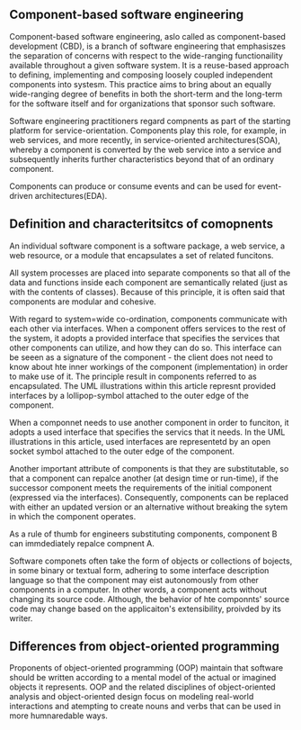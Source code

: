 ## Component-based software engineering

Component-based software engineering, aslo called as component-based development (CBD), is a branch of software engineering that emphasiszes the separation of concerns with respect to the wide-ranging functionaility available throughout a given software system. It is a reuse-based approach to defining, implementing and composing loosely coupled independent components into systesm. This practice aims to bring about an equally wide-ranging degree of benefits in both the short-term and the long-term for the software itself and for organizations that sponsor such software.

Software engineering practitioners regard compnents as part of the starting platform for service-orientation. Components play this role, for example, in web services, and more recently, in service-oriented architectures(SOA), whereby a component is converted by the web service into a service and subsequently inherits further characteristics beyond that of an ordinary component.

Components can produce or consume events and can be used for event-driven architectures(EDA).

## Definition and characteritsitcs of comopnents
An individual software component is a software package, a web service, a web resource, or a module that encapsulates a set of related funcitons.

All system processes are placed into separate components so that all of the data and functions inside each component are semantically related (just as with the contents of classes). Because of this principle, it is often said that components are modular and cohesive.

With regard to system=wide co-ordination, components communicate with each other via interfaces. When a component offers services to the rest of the system, it adopts a provided interface that specifies the services that other components can utilize, and how they can do so. This interface can be seeen as a signature of the component - the client does not need to know about hte inner workings of the component (implementation) in order to make use of it. The principle result in components referred to as encapsulated. The UML illustrations within this article represnt provided interfaces by a lollipop-symbol attached to the outer edge of the component.

When a componnet needs to use another component in order to funciton, it adopts a used interface that specifies the servics that it needs. In the UML illustrations in this article, used interfaces are representetd by an open socket symbol attached to the outer edge of the component.

Another important attribute of components is that they are substitutable, so that a component can repalce another (at design time or run-time), if the successor component meets the requirements of the initial component (expressed via the interfaces). Consequently, components can be replaced with either an updated version or an alternative without breaking the sytem in which the component operates.

As a rule of thumb for engineers substituting components, component B can immdediately repalce compnent A.

Software componets often take the form of objects or collections of bojects, in some binary or textual form, adhering to some interface description language so that the component may eist autonomously from other components in a computer. In other words, a component acts without changing its source code. Although, the behavior of hte componnts' source code may change based on the applicaiton's extensibility, proivded by its writer.


## Differences from object-oriented programming
Proponents of object-oriented programming (OOP) maintain that software should be written according to a mental model of the actual or imagined objects it represents. OOP and the related disciplines of object-oriented analysis and object-oriented design focus on modeling real-world interactions and atempting to create nouns and verbs that can be used in more humnaredable ways.     
